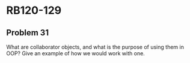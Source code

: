 # RB120-129
## Problem 31

What are collaborator objects, and what is the purpose of using them in OOP? Give an example of how we would work with one.

